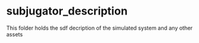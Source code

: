 # subjugator_description
This folder holds the sdf decription of the simulated system and any other assets